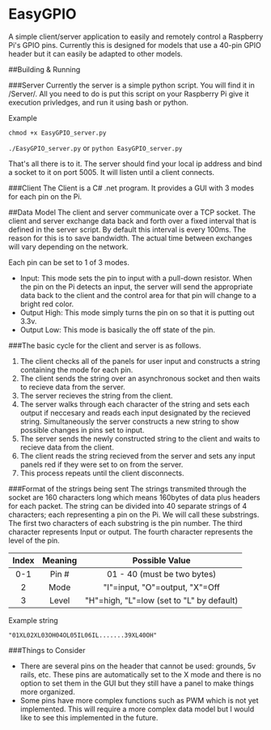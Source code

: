 # EasyGPIO
A simple client/server application to easily and remotely control a Raspberry Pi's GPIO pins.  Currently this is designed for models that use a 40-pin GPIO header but it can easily be adapted to other models.

##Building & Running

###Server
Currently the server is a simple python script. You will find it in /Server/.  All you need to do is put this script on your Raspberry Pi give it execution privledges, and run it using bash or python.

Example

`chmod +x EasyGPIO_server.py`

`./EasyGPIO_server.py` or  `python EasyGPIO_server.py`

That's all there is to it.  The server should find your local ip address and bind a socket to it on port 5005.  It will listen until a client connects.

###Client
The Client is a C# .net program. It provides a GUI with 3 modes for each pin on the Pi.


##Data Model
The client and server communicate over a TCP socket. The client and server exchange data back and forth over a fixed interval that is defined in the server script.  By default this interval is every 100ms.  The reason for this is to save bandwidth.  The actual time between exchanges will vary depending on the network.

Each pin can be set to 1 of 3 modes.

+ Input: This mode sets the pin to input with a pull-down resistor. When the pin on the Pi detects an input, the server will send the appropriate data back to the client and the control area for that pin will change to a bright red color.
+ Output High: This mode simply turns the pin on so that it is putting out 3.3v.
+ Output Low: This mode is basically the off state of the pin.

###The basic cycle for the client and server is as follows.
1. The client checks all of the panels for user input and constructs a string containing the mode for each pin.
2. The client sends the string over an asynchronous socket and then waits to recieve data from the server.
3. The server recieves the string from the client.
4. The server walks through each character of the string and sets each output if neccesary and reads each input designated by the recieved string.  Simultaneously the server constructs a new string to show possible changes in pins set to input.
5. The server sends the newly constructed string to the client and waits to recieve data from the client.
6. The client reads the string recieved from the server and sets any input panels red if they were set to on from the server.
7. This process repeats until the client disconnects.

###Format of the strings being sent
The strings transmited through the socket are 160 characters long which means 160bytes of data plus headers for each packet. The string can be divided into 40 separate strings of 4 characters; each representing a pin on the Pi. We will call these substrings.
The first two characters of each substring is the pin number.  The third character represents Input or output. The fourth character represents the level of the pin.

|Index|Meaning|        Possible Value                   |
|:---:|:-----:|:---------------------------------------:|
| 0-1 | Pin # | 01 - 40 (must be two bytes)             |
|  2  | Mode  |"I"=input, "O"=output, "X"=Off           |
|  3  | Level |"H"=high, "L"=low (set to "L" by default)|

Example string

`"01XL02XL03OH04OL05IL06IL.......39XL40OH"`

###Things to Consider
+ There are several pins on the header that cannot be used: grounds, 5v rails, etc. These pins are automatically set to the X mode and there is no option to set them in the GUI but they still have a panel to make things more organized.
+ Some pins have more complex functions such as PWM which is not yet implemented. This will require a more complex data model but I would like to see this implemented in the future.
